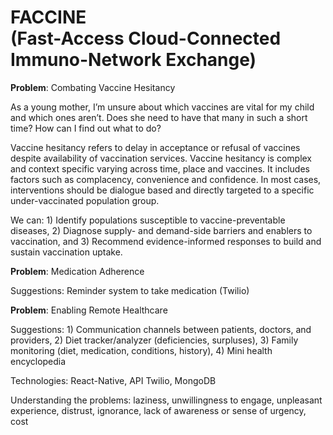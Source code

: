 # FACCINE </br> (Fast-Access Cloud-Connected Immuno-Network Exchange)

<b>Problem</b>: Combating Vaccine Hesitancy

As a young mother, I’m unsure about which vaccines are vital for my child and which ones aren’t. Does she need to have that many in such a short time?
How can I find out what to do?

Vaccine hesitancy refers to delay in acceptance or refusal of vaccines despite availability of vaccination services. Vaccine hesitancy is complex and context specific varying across time, place and vaccines. It includes factors such as complacency, convenience and confidence.
In most cases, interventions should be dialogue based and directly targeted to a specific under-vaccinated population group.

We can: 1) Identify populations susceptible to vaccine-preventable diseases, 2) Diagnose supply- and demand-side barriers and enablers to vaccination, and 3) Recommend evidence-informed responses to build and sustain vaccination uptake.

<b>Problem</b>: Medication Adherence

Suggestions: Reminder system to take medication (Twilio)

<b>Problem</b>: Enabling Remote Healthcare

Suggestions: 1) Communication channels between patients, doctors, and providers, 2) Diet tracker/analyzer (deficiencies, surpluses), 3) Family monitoring (diet, medication, conditions, history), 4) Mini health encyclopedia

Technologies: React-Native, API Twilio, MongoDB 

Understanding the problems: laziness, unwillingness to engage, unpleasant experience, distrust, ignorance, lack of awareness or sense of urgency, cost

